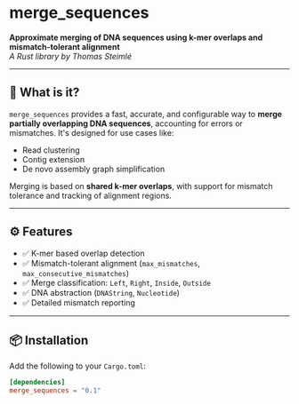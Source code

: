 # merge_sequences

**Approximate merging of DNA sequences using k-mer overlaps and mismatch-tolerant alignment**  
_A Rust library by Thomas Steimlé_

---

## 🔬 What is it?

`merge_sequences` provides a fast, accurate, and configurable way to **merge partially overlapping DNA sequences**, accounting for errors or mismatches. It's designed for use cases like:

- Read clustering
- Contig extension
- De novo assembly graph simplification

Merging is based on **shared k-mer overlaps**, with support for mismatch tolerance and tracking of alignment regions.

---

## ⚙️ Features

- ✅ K-mer based overlap detection
- ✅ Mismatch-tolerant alignment (`max_mismatches`, `max_consecutive_mismatches`)
- ✅ Merge classification: `Left`, `Right`, `Inside`, `Outside`
- ✅ DNA abstraction (`DNAString`, `Nucleotide`)
- ✅ Detailed mismatch reporting

---

## 📦 Installation

Add the following to your `Cargo.toml`:

```toml
[dependencies]
merge_sequences = "0.1"

